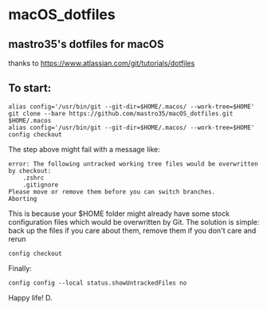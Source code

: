 # macOS_dotfiles
mastro35's dotfiles for macOS
-----------------------------

thanks to https://www.atlassian.com/git/tutorials/dotfiles


To start:
--------
```
alias config='/usr/bin/git --git-dir=$HOME/.macos/ --work-tree=$HOME'
git clone --bare https://github.com/mastro35/macOS_dotfiles.git $HOME/.macos
alias config='/usr/bin/git --git-dir=$HOME/.macos/ --work-tree=$HOME'
config checkout
```

The step above might fail with a message like:

```
error: The following untracked working tree files would be overwritten by checkout:
    .zshrc
    .gitignore
Please move or remove them before you can switch branches.
Aborting
```

This is because your $HOME folder might already have some stock configuration files which would be overwritten by Git.
The solution is simple: back up the files if you care about them, remove them if you don't care and rerun 

```
config checkout
```

Finally:
```
config config --local status.showUntrackedFiles no
```

Happy life!
D.

